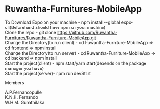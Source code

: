 # Ruwantha-Furnitures-MobileApp
 
 To Download Expo on your machine  - npm install --global expo-cli(Beforehand should have npm on your machine) \
 Clone the repo - git clone https://github.com/Ruwantha-Furnitures/Ruwantha-Furniture-MobileApp.git \
 Change the Directory(to run client) - cd Ruwantha-Furniture-MobileApp => cd frontend => npm install \
 Change the Directory(to run server) - cd Ruwantha-Furniture-MobileApp => cd backend => npm install \
 Start the project(client) - npm start/yarn start(depends on the package manager you have) \
 Start the project(server)- npm run devStart 

Members 

A.P.Fernandopulle \
K.N.H. Fernando\
W.H.M. Gunathilaka
